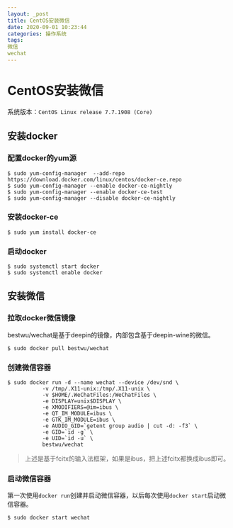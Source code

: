 ```yaml
---
layout: _post
title: CentOS安装微信
date: 2020-09-01 10:23:44
categories: 操作系统
tags:
微信
wechat
---
```


# CentOS安装微信

系统版本：`CentOS Linux release 7.7.1908 (Core)`

## 安装docker

### 配置docker的yum源

```shell
$ sudo yum-config-manager  --add-repo https://download.docker.com/linux/centos/docker-ce.repo
$ sudo yum-config-manager --enable docker-ce-nightly
$ sudo yum-config-manager --enable docker-ce-test
$ sudo yum-config-manager --disable docker-ce-nightly
```

### 安装docker-ce

```shell
$ sudo yum install docker-ce
```

### 启动docker

```shell
$ sudo systemctl start docker
$ sudo systemctl enable docker
```

## 安装微信

### 拉取docker微信镜像

bestwu/wechat是基于deepin的镜像，内部包含基于deepin-wine的微信。

```shell
$ sudo docker pull bestwu/wechat
```

### 创建微信容器

```shell
$ sudo docker run -d --name wechat --device /dev/snd \
		   -v /tmp/.X11-unix:/tmp/.X11-unix \
		   -v $HOME/.WeChatFiles:/WeChatFiles \
		   -e DISPLAY=unix$DISPLAY \
		   -e XMODIFIERS=@im=ibus \
		   -e QT_IM_MODULE=ibus \
		   -e GTK_IM_MODULE=ibus \
		   -e AUDIO_GID=`getent group audio | cut -d: -f3` \
		   -e GID=`id -g` \
		   -e UID=`id -u` \
		   bestwu/wechat
```

> 上述是基于fcitx的输入法框架，如果是ibus，把上述fcitx都换成ibus即可。

### 启动微信容器

第一次使用`docker run`创建并启动微信容器，以后每次使用`docker start`启动微信容器。

```shell
$ sudo docker start wechat
```